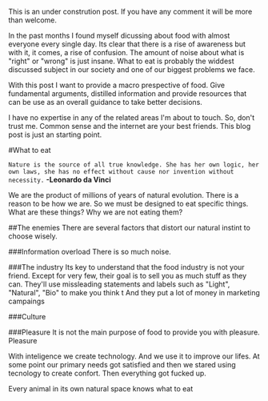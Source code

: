 This is an under constrution post. If you have any comment it will be more than welcome.

In the past months I found myself dicussing  about food with almost everyone every single day. Its clear that there is a rise of awareness but with it, it comes, a rise of confusion. The amount of noise about what is "right" or "wrong" is just insane. What to eat is probably the widdest discussed subject in our society and one of our biggest problems we face.

With this post I want to provide a macro prespective of food. Give fundamental arguments, distilled information and  provide resources that can be use as an overall guidance to take better decisions.

I have no expertise in any of the related areas I'm about to touch. So, don't trust me. Common sense and the internet are your best friends. This blog post is just an starting point.

#What to eat

`Nature is the source of all true knowledge. She has her own logic, her own laws, she has no effect without cause nor invention without necessity.`
**-Leonardo da Vinci**

We are the product of millions of years of natural evolution. There is a reason to be how we are. So we must be designed to eat specific things. What are these things? Why we are not eating them?

##The enemies
There are several factors that distort our natural instint to choose wisely.

###Information overload
There is so much noise.

###The industry
Its key to understand that the food industry is not your friend. Except for very few, their goal is to sell you as much stuff as they can. 
They'll use missleading statements and labels such as "Light", "Natural", "Bio" to make you think t
And they put a lot of money in marketing campaings 

###Culture

###Pleasure
It is not the main purpose of food to provide you with pleasure. Pleasure 


With inteligence we create technology. And we use it to improve our lifes. At some point our primary needs got satisfied and then we stared using tecnology to create confort. Then everything got fucked up.

Every animal in its own natural space knows what to eat
